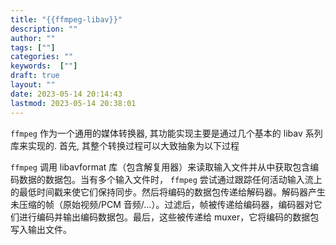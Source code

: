 ```yaml
---
title: "{{ffmpeg-libav}}"
description: ""
author: ""
tags: [""]
categories: ""
keywords:  [""]
draft: true
layout: ""
date: 2023-05-14 20:14:43
lastmod: 2023-05-14 20:38:01
---
```




`ffmpeg` 作为一个通用的媒体转换器, 其功能实现主要是通过几个基本的 libav 系列库来实现的. 首先, 其整个转换过程可以大致抽象为以下过程




`ffmpeg` 调用 libavformat 库（包含解复用器）来读取输入文件并从中获取包含编码数据的数据包。当有多个输入文件时， `ffmpeg` 尝试通过跟踪任何活动输入流上的最低时间戳来使它们保持同步。然后将编码的数据包传递给解码器。解码器产生未压缩的帧（原始视频/PCM 音频/...）。过滤后，帧被传递给编码器，编码器对它们进行编码并输出编码数据包。最后，这些被传递给 muxer，它将编码的数据包写入输出文件。